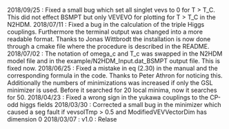 2018/09/25 : Fixed a small bug which set all singlet vevs to 0 for T > T_C. This did not effect BSMPT but only VEVEVO for plotting for T > T_C in the N2HDM.
2018/07/11 : Fixed a bug in the calculation of the triple Higgs couplings. Furthermore the terminal output was changed into a more readable format. Thanks to Jonas Wittbrodt the installation is now done through a cmake file where the procedure is described in the README.
2018/07/02 : The notation of omega_c and T_c was swapped in the N2HDM model file and in the example/N2HDM_Input.dat_BSMPT output file. This is fixed now.
2018/06/25 : Fixed a mistake in eq (2.30) in the manual and the corresponding formula in the code. Thanks to Peter Athron for noticing this. Additionally the numbers of minimizations was increased if only the GSL minimizer is used. Before it searched for 20 local minima, now it searches for 50. 
2018/04/23 : Fixed a wrong sign in the yukawa couplings to the CP-odd higgs fields
2018/03/30 : Corrected a small bug in the minimizer which caused a seg fault if vevsolTmp > 0.5 and ModifiedVEVVectorDim has dimension 0
2018/03/07 : v1.0 : Relase 
